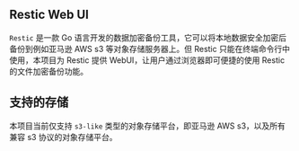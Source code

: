 ## Restic Web UI

`Restic` 是一款 Go 语言开发的数据加密备份工具，它可以将本地数据安全加密后备份到例如亚马逊 AWS s3 等对象存储服务器上。但 Restic 只能在终端命令行中使用，本项目为 Restic 提供 WebUI，让用户通过浏览器即可便捷的使用 Restic 的文件加密备份功能。

## 支持的存储

本项目当前仅支持 `s3-like` 类型的对象存储平台，即亚马逊 AWS s3，以及所有兼容 s3 协议的对象存储平台。